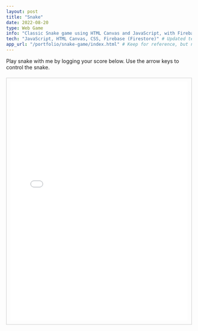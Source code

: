 ```yaml
---
layout: post
title: "Snake"
date: 2022-08-20
type: Web Game
info: "Classic Snake game using HTML Canvas and JavaScript, with Firebase leaderboard."
tech: "JavaScript, HTML Canvas, CSS, Firebase (Firestore)" # Updated tech
app_url: "/portfolio/snake-game/index.html" # Keep for reference, but not used for linking anymore
---
```


Play snake with me by logging your score below. Use the arrow keys to control the snake.

<div class="app-container" style="border: 1px solid #ccc; padding: 10px; margin-top: 20px; overflow: hidden;">
    <iframe id="snake-iframe" src="/portfolio/snake-game/index.html" width="100%" height="650px" style="border:none; display: block;" scrolling="no"></iframe> <!-- Reverted height to 650px -->
</div>

<script>
    window.addEventListener('message', function(event) {
        // Basic security check
        // if (event.origin !== window.location.origin) return;

        if (event.data && typeof event.data.frameHeight === 'number') {
            const iframe = document.getElementById('snake-iframe');
            if (iframe) {
                // Add a small buffer
                iframe.style.height = (event.data.frameHeight + 20) + 'px';
            }
        }
    });
</script>
